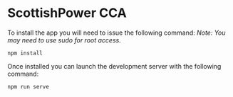 # ScottishPower CCA

To install the app you will need to issue the following command:
*Note: You may need to use sudo for root access.*

~~~
npm install
~~~

Once installed you can launch the development server with the following command:
~~~
npm run serve
~~~
